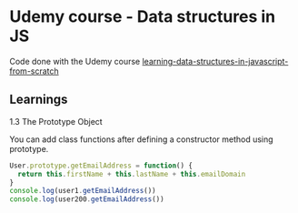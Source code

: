 # Udemy course - Data structures in JS

Code done with the Udemy course [learning-data-structures-in-javascript-from-scratch](https://www.udemy.com/course/learning-data-structures-in-javascript-from-scratch)

## Learnings

1.3 The Prototype Object

You can add class functions after defining a constructor method using prototype.

```javascript
User.prototype.getEmailAddress = function() {
  return this.firstName + this.lastName + this.emailDomain
}
console.log(user1.getEmailAddress())
console.log(user200.getEmailAddress())
```
